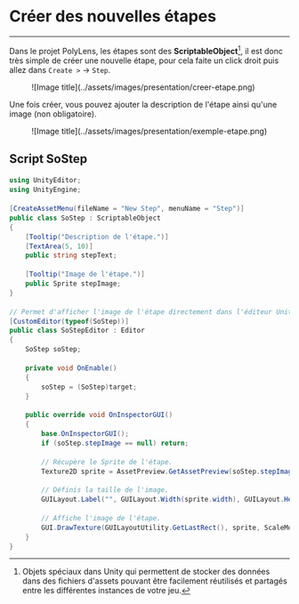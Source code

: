 # Créer des nouvelles étapes

***

Dans le projet PolyLens, les étapes sont des **ScriptableObject**[^1], il est donc très simple de créer une nouvelle étape, pour cela faite un click droit puis allez dans `Create >` &rarr; `Step`.

<figure markdown="span">
    ![Image title](../assets/images/presentation/creer-etape.png)
</figure>

Une fois créer, vous pouvez ajouter la description de l'étape ainsi qu'une image (non obligatoire).

<figure markdown="span">
    ![Image title](../assets/images/presentation/exemple-etape.png)
</figure>

## Script SoStep

```c#
using UnityEditor;
using UnityEngine;

[CreateAssetMenu(fileName = "New Step", menuName = "Step")]
public class SoStep : ScriptableObject
{
    [Tooltip("Description de l'étape.")]
    [TextArea(5, 10)]
    public string stepText;
    
    [Tooltip("Image de l'étape.")]
    public Sprite stepImage;
}

// Permet d'afficher l'image de l'étape directement dans l'éditeur Unity.
[CustomEditor(typeof(SoStep))]
public class SoStepEditor : Editor
{
    SoStep soStep;

    private void OnEnable()
    {
        soStep = (SoStep)target;
    }
    
    public override void OnInspectorGUI()
    {
        base.OnInspectorGUI();
        if (soStep.stepImage == null) return;
        
        // Récupère le Sprite de l'étape.
        Texture2D sprite = AssetPreview.GetAssetPreview(soStep.stepImage);
        
        // Définis la taille de l'image.
        GUILayout.Label("", GUILayout.Width(sprite.width), GUILayout.Height(sprite.height));
        
        // Affiche l'image de l'étape.
        GUI.DrawTexture(GUILayoutUtility.GetLastRect(), sprite, ScaleMode.ScaleToFit);
    }
}
```

[^1]: Objets spéciaux dans Unity qui permettent de stocker des données dans des fichiers d'assets pouvant être facilement réutilisés et partagés entre les différentes instances de votre jeu.